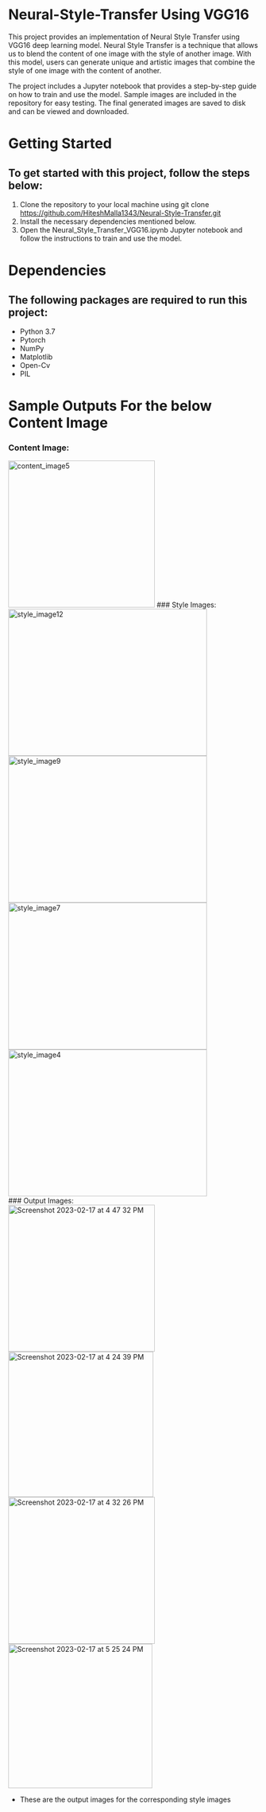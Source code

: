 # Neural-Style-Transfer Using VGG16 

This project provides an implementation of Neural Style Transfer using VGG16 deep learning model. Neural Style Transfer is a technique that allows us to blend the content of one image with the style of another image. With this model, users can generate unique and artistic images that combine the style of one image with the content of another.

The project includes a Jupyter notebook that provides a step-by-step guide on how to train and use the model. Sample images are included in the repository for easy testing. The final generated images are saved to disk and can be viewed and downloaded.

# Getting Started

## To get started with this project, follow the steps below:

1. Clone the repository to your local machine using git clone https://github.com/HiteshMalla1343/Neural-Style-Transfer.git
2. Install the necessary dependencies mentioned below.
3. Open the Neural_Style_Transfer_VGG16.ipynb Jupyter notebook and follow the instructions to train and use the model.

# Dependencies

## The following packages are required to run this project:

* Python 3.7 
* Pytorch 
* NumPy
* Matplotlib
* Open-Cv
* PIL 

# Sample Outputs For the below Content Image 

### Content Image:
<img width="295" height="295" alt="content_image5" src="https://user-images.githubusercontent.com/95233156/219867550-e05216ca-9b25-4dbd-930f-205eeef26b59.jpg">
### Style Images:
<div style='float'>
<img width="400" height="295" alt="style_image12" src="https://user-images.githubusercontent.com/95233156/219867466-2c57eceb-126c-4535-9a03-b80dc529c0e6.jpg">
<img width="400" height="295" alt="style_image9" src="https://user-images.githubusercontent.com/95233156/219867515-d4c75e9c-14c6-4992-bc11-d345332f8faa.jpg">
</div>
<div style='float'>
<img width="400" height="295" alt="style_image7" src="https://user-images.githubusercontent.com/95233156/219867570-1a08447d-57ca-49b9-b68f-f3d55c4433a5.jpg">
<img width="400" height="295" alt="style_image4" src="https://user-images.githubusercontent.com/95233156/219867780-18818d63-e4a3-480b-9897-044d63d5d51e.jpg">
</div>  
### Output Images:
<div style='float'>
<img width="295" alt="Screenshot 2023-02-17 at 4 47 32 PM" src="https://user-images.githubusercontent.com/95233156/219867641-c1b00461-2a35-4e06-83de-42ed2bae0fb4.png">
<img width="292" alt="Screenshot 2023-02-17 at 4 24 39 PM" src="https://user-images.githubusercontent.com/95233156/219867703-45d566f8-f4b5-4ba6-91eb-cb4072929dbd.png">
</div>  
<div style='float'>  
<img width="295" alt="Screenshot 2023-02-17 at 4 32 26 PM" src="https://user-images.githubusercontent.com/95233156/219867742-e42f95d7-dce9-42f4-8a46-7ae047942241.png">
<img width="290" alt="Screenshot 2023-02-17 at 5 25 24 PM" src="https://user-images.githubusercontent.com/95233156/219867800-4b0c9950-5b43-47e6-8ffd-a3f50aa836f5.png">
</div>  

* These are the output images for the corresponding style images
